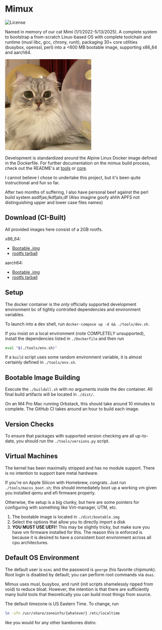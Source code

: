 # Mimux

![License](https://img.shields.io/github/license/junikimm717/lfs)

Named in memory of our cat Mimi (1/1/2022-5/13/2025). A complete system to
bootstrap a from-scratch Linux-based OS with complete toolchain and runtime
(musl libc, gcc, chrony, runit), packaging 30+ core utilities (busybox, openssl,
perl) into a <600 MB bootable image, supporting x86_64 and aarch64.

![Mimi](./mimi.jpg)

Development is standardized around the Alpine Linux Docker image defined in the
Dockerfile. For further documentation on the mimux build process, check out the
README's at [tools](./tools/) or [core](./core/).

I cannot believe I chose to undertake this project, but it's been quite
instructional and fun so far.

After two months of suffering, I also have personal beef against the perl build
system asdlfjas;lkdfjals;df (Also imagine goofy ahhh APFS not distinguishing
upper and lower case files names)


## Download (CI-Built)

All provided images here consist of a 2GB rootfs.

x86_64:

- [Bootable .img](https://github.com/junikimm717/lfs/releases/download/images/bootable-x86_64.img.gz)
- [rootfs tarball](https://github.com/junikimm717/lfs/releases/download/images/rootfs-x86_64.tar.gz)

aarch64:

- [Bootable .img](https://github.com/junikimm717/lfs/releases/download/images-aarch64/bootable-aarch64.img.gz)
- [rootfs tarball](https://github.com/junikimm717/lfs/releases/download/images-aarch64/rootfs-aarch64.tar.gz)

## Setup

The docker container is the *only* officially supported development environment
bc of tightly controlled dependencies and environment variables.

To launch into a dev shell, run `docker-compose up -d && ./tools/dev.sh`.

If you insist on a local environment (note COMPLETELY unsupported), install the
dependencies listed in `./Dockerfile` and then run

```sh
eval "$(./tools/env.sh)"
```

If a `build` script uses some random environment variable, it is almost
certainly defined in `./tools/env.sh`.

## Bootable Image Building

Execute the `./buildall.sh` with no arguments inside the dev container.
All final build artifacts will be located in `./dist/`.

On an M4 Pro Mac running Orbstack, this should take around 10 minutes to
complete. The GitHub CI takes around an hour to build each image.

## Version Checks

To ensure that packages with supported version checking are all up-to-date, you
should run the `./tools/versions.py` script.

## Virtual Machines

The kernel has been maximally stripped and has no module support. There is no
intention to support bare metal hardware.

If you're on Apple Silicon with Homebrew, congrats. Just run
`./tools/macos_boot.sh`; this should immediately boot up a working vm given you
installed qemu and efi firmware properly.

Otherwise, the setup is a big clunky, but here are some pointers for configuring
with something like Virt-manager, UTM, etc.

1. The bootable image is located in `./dist/bootable.img`
2. Select the options that allow you to directly import a disk
3. **YOU MUST USE UEFI**!! This may be slightly tricky, but make sure you have
   vm firmware installed for this. The reason this is enforced is because it is
   desired to have a consistent boot environment across all cpu architectures.

## Default OS Environment

The default user is `mimi` and the password is `george` (his favorite chipmunk).
Root login is disabled by default; you can perform root commands via `doas`.

Mimux uses musl, busybox, and runit (init scripts shamelessly ripped from void)
to reduce bloat. However, the intention is that there are sufficiently many
build tools that theoretically you can build most things from source.

The default timezone is US Eastern Time. To change, run
```sh
ln -sfn /usr/share/zoneinfo/{whatever} /etc/localtime
```
like you would for any other barebones distro.
